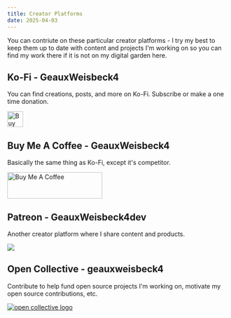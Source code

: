 ```yaml
---
title: Creator Platforms
date: 2025-04-03
---
```


You can contriute on these particular creator platforms - I try my best to keep them up to date with content and projects I'm working on so you can find my work there if it is not on my digital garden here.

## Ko-Fi - GeauxWeisbeck4

You can find creations, posts, and more on Ko-Fi. Subscribe or make a one time donation.

<a href='https://ko-fi.com/Z8Z2D853F' target='_blank'><img height='36' style='border:0px;height:36px;' src='https://storage.ko-fi.com/cdn/kofi5.png?v=6' border='0' alt='Buy Me a Coffee at ko-fi.com' /></a>

## Buy Me A Coffee - GeauxWeisbeck4

Basically the same thing as Ko-Fi, except it's competitor.

<a href="https://www.buymeacoffee.com/GeauxWeisbeck4" target="_blank"><img src="https://cdn.buymeacoffee.com/buttons/v2/default-yellow.png" alt="Buy Me A Coffee" style="height: 60px !important;width: 217px !important;" ></a>

## Patreon - GeauxWeisbeck4dev

Another creator platform where I share content and products.

<a href="https://patreon.com/GeauxWeisbeck4dev?utm_medium=unknown&utm_source=join_link&utm_campaign=creatorshare_creator&utm_content=copyLink" target="_blank"><img src="https://res.cloudinary.com/tar-heel-dev-studio/image/upload/c_pad,w_250,h_50/v1743793987/PATREON_Lockup_Horizontal_BLACK_RGB_wuqpms.png" /></a>

## Open Collective - geauxweisbeck4

Contribute to help fund open source projects I'm working on, motivate my open source contributions, etc.

<a href="https://opencollective.com/geauxweisbeck4" target="_blank"><img src="https://avatars.githubusercontent.com/u/13403593?s=200&v=4" alt="open collective logo"/></a>

